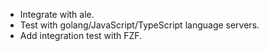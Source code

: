 - Integrate with ale.
- Test with golang/JavaScript/TypeScript language servers.
- Add integration test with FZF.

